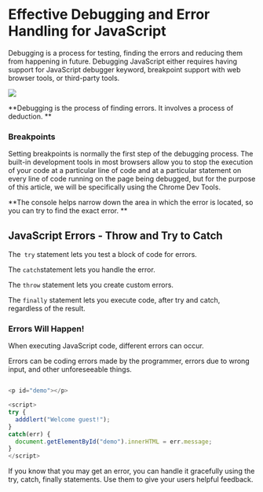 # Effective Debugging and Error Handling for JavaScript


Debugging is a process for testing, finding the errors and reducing them from happening in future. Debugging JavaScript either requires having support for JavaScript debugger keyword, breakpoint support with web browser tools, or third-party tools. 


![](https://documents.lucidchart.com/documents/8ceba6cb-e76b-46d9-aacb-7634d0a92316/pages/0_0?a=511&x=161&y=376&w=838&h=508&store=1&accept=image%2F*&auth=LCA%20317957092f23c5ecbe7956b8e6a56c8676855ac9-ts%3D1522249997)


**Debugging is the process of finding errors. It involves a
process of deduction. **


### Breakpoints
Setting breakpoints is normally the first step of the debugging process. The built-in development tools in most browsers allow you to stop the execution of your code at a particular line of code and at a particular statement on every line of code running on the page being debugged, but for the purpose of this article, we will be specifically using the Chrome Dev Tools.

**The console helps narrow down the area in which the
error is located, so you can try to find the exact error. 
**
## JavaScript Errors - Throw and Try to Catch

The` try` statement lets you test a block of code for errors.

The `catch`statement lets you handle the error.

The `throw` statement lets you create custom errors.

The `finally` statement lets you execute code, after try and catch, regardless of the result.



### Errors Will Happen!
When executing JavaScript code, different errors can occur.

Errors can be coding errors made by the programmer, errors due to wrong input, and other unforeseeable things.


```javascript

<p id="demo"></p>

<script>
try {
  adddlert("Welcome guest!");
}
catch(err) {
  document.getElementById("demo").innerHTML = err.message;
}
</script>
```


If you know that you may get an error, you can handle
it gracefully using the try, catch, finally statements.
Use them to give your users helpful feedback. 